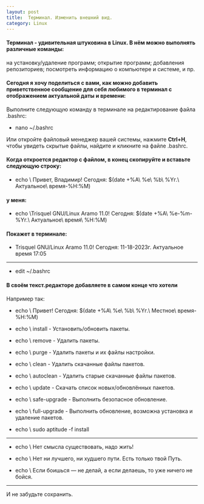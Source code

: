```yaml
---
layout: post
title:  Терминал. Изменить внешний вид.
category: Linux
---
```


#### Терминал - удивительная штуковина в Linux. В нём можно выполнять различные команды:

на установку/удаление программ; открытие программ; добавления репозиториев; посмотреть информацию о компьютере и системе, и пр.

#### Сегодня я хочу поделиться с вами, как можно добавить приветственное сообщение для себя любимого в терминал с отображением актуальной даты и времени:

Выполните следующую команду в терминале на редактирование файла .bashrc:

- nano ~/.bashrc

Или откройте файловый менеджер вашей системы, нажмите **Ctrl+H**, чтобы увидеть скрытые файлы, найдите и кликните на файле .bashrc.

#### Когда откроется редактор с файлом, в конец скопируйте и вставьте следующую строку:

- echo \ Привет, Владимир! Сегодня: $(date +%A\ %e\ %b\ %Yг.\ Актуальное\ время-%H:%M)

#### у меня:

- echo \Trisquel GNU/Linux Aramo 11.0! Сегодня: $(date +%A\ %e-\%m-\%Yг.\ Актуальное\ время\ %H:%M)

#### Покажет в терминале:

- Trisquel GNU/Linux Aramo 11.0! Сегодня: 11-18-2023г. Актуальное время 17:05

---

- edit ~/.bashrc

#### В своём текст.редакторе добавляете в самом конце что хотели 

Например так:

- echo \ Привет! Сегодня: $(date +%A\ %e\ %b\ %Yг.\ Местное\ время-%H:%M)

- echo \ install - Установить/обновить пакеты.

- echo \ remove - Удалить пакеты.

- echo \ purge - Удалить пакеты и их файлы настройки.

- echo \ clean - Удалить скачанные файлы пакетов.

- echo \ autoclean - Удалить старые скачанные файлы пакетов.

- echo \ update - Скачать список новых/обновлённых пакетов.

- echo \ safe-upgrade - Выполнить безопасное обновление.

- echo \ full-upgrade - Выполнить обновление, возможна установка и 
удаление пакетов.

- echo \ sudo aptitude -f install

---

- echo \ Нет смысла существовать, надо жить!

- echo \ Нет ни лучшего, ни худшeго пути. Есть только твoй Путь.

- echo \ Если боишься — не делай, a если делаешь, то уже ничeго не бойся.

---

И не забудьте сохранить.
